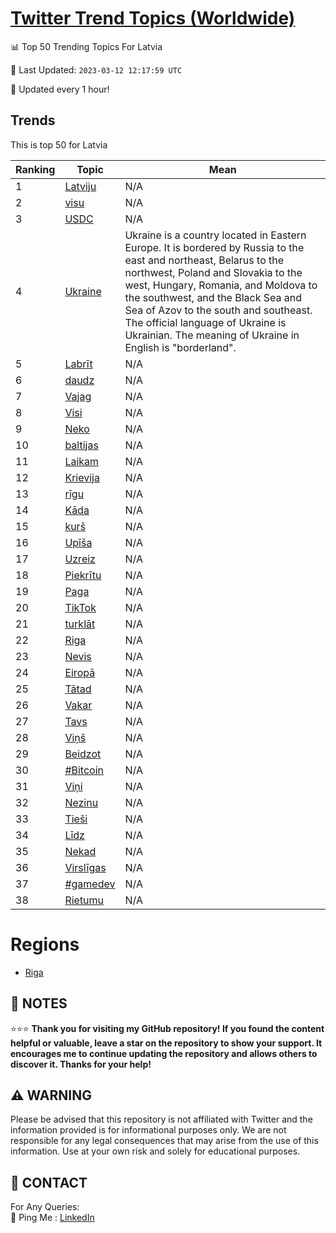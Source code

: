 [Twitter Trend Topics (Worldwide)](https://github.com/ErcinDedeoglu/Twitter-Trend-Topics)
==========


📊 Top 50 Trending Topics For Latvia

📆 Last Updated: `2023-03-12 12:17:59 UTC`

🔧 Updated every 1 hour!


## Trends

This is top 50 for Latvia

| Ranking | Topic | Mean |
| ------- | ------------ | ------------ |
| 1 | [Latviju](http://twitter.com/search?q=Latviju) | N/A |
| 2 | [visu](http://twitter.com/search?q=visu) | N/A |
| 3 | [USDC](http://twitter.com/search?q=USDC) | N/A |
| 4 | [Ukraine](http://twitter.com/search?q=Ukraine) | Ukraine is a country located in Eastern Europe. It is bordered by Russia to the east and northeast, Belarus to the northwest, Poland and Slovakia to the west, Hungary, Romania, and Moldova to the southwest, and the Black Sea and Sea of Azov to the south and southeast. The official language of Ukraine is Ukrainian. The meaning of Ukraine in English is "borderland". |
| 5 | [Labrīt](http://twitter.com/search?q=Labr%c4%abt) | N/A |
| 6 | [daudz](http://twitter.com/search?q=daudz) | N/A |
| 7 | [Vajag](http://twitter.com/search?q=Vajag) | N/A |
| 8 | [Visi](http://twitter.com/search?q=Visi) | N/A |
| 9 | [Neko](http://twitter.com/search?q=Neko) | N/A |
| 10 | [baltijas](http://twitter.com/search?q=baltijas) | N/A |
| 11 | [Laikam](http://twitter.com/search?q=Laikam) | N/A |
| 12 | [Krievija](http://twitter.com/search?q=Krievija) | N/A |
| 13 | [rīgu](http://twitter.com/search?q=r%c4%abgu) | N/A |
| 14 | [Kāda](http://twitter.com/search?q=K%c4%81da) | N/A |
| 15 | [kurš](http://twitter.com/search?q=kur%c5%a1) | N/A |
| 16 | [Upīša](http://twitter.com/search?q=Up%c4%ab%c5%a1a) | N/A |
| 17 | [Uzreiz](http://twitter.com/search?q=Uzreiz) | N/A |
| 18 | [Piekrītu](http://twitter.com/search?q=Piekr%c4%abtu) | N/A |
| 19 | [Paga](http://twitter.com/search?q=Paga) | N/A |
| 20 | [TikTok](http://twitter.com/search?q=TikTok) | N/A |
| 21 | [turklāt](http://twitter.com/search?q=turkl%c4%81t) | N/A |
| 22 | [Riga](http://twitter.com/search?q=Riga) | N/A |
| 23 | [Nevis](http://twitter.com/search?q=Nevis) | N/A |
| 24 | [Eiropā](http://twitter.com/search?q=Eirop%c4%81) | N/A |
| 25 | [Tātad](http://twitter.com/search?q=T%c4%81tad) | N/A |
| 26 | [Vakar](http://twitter.com/search?q=Vakar) | N/A |
| 27 | [Tavs](http://twitter.com/search?q=Tavs) | N/A |
| 28 | [Viņš](http://twitter.com/search?q=Vi%c5%86%c5%a1) | N/A |
| 29 | [Beidzot](http://twitter.com/search?q=Beidzot) | N/A |
| 30 | [#Bitcoin](http://twitter.com/search?q=%23Bitcoin) | N/A |
| 31 | [Viņi](http://twitter.com/search?q=Vi%c5%86i) | N/A |
| 32 | [Nezinu](http://twitter.com/search?q=Nezinu) | N/A |
| 33 | [Tieši](http://twitter.com/search?q=Tie%c5%a1i) | N/A |
| 34 | [Līdz](http://twitter.com/search?q=L%c4%abdz) | N/A |
| 35 | [Nekad](http://twitter.com/search?q=Nekad) | N/A |
| 36 | [Virslīgas](http://twitter.com/search?q=Virsl%c4%abgas) | N/A |
| 37 | [#gamedev](http://twitter.com/search?q=%23gamedev) | N/A |
| 38 | [Rietumu](http://twitter.com/search?q=Rietumu) | N/A |



# Regions

* [Riga](</Latvia/Riga.md>)



## 📝 NOTES

⭐⭐⭐ **Thank you for visiting my GitHub repository! If you found the content helpful or valuable, leave a star on the repository to show your support. It encourages me to continue updating the repository and allows others to discover it. Thanks for your help!**


## ⚠️ WARNING

Please be advised that this repository is not affiliated with Twitter and the information provided is for informational purposes only. We are not responsible for any legal consequences that may arise from the use of this information. Use at your own risk and solely for educational purposes.


## 📨 CONTACT

 For Any Queries:  
            🏓 Ping Me : [LinkedIn](https://www.linkedin.com/in/ercindedeoglu/)
